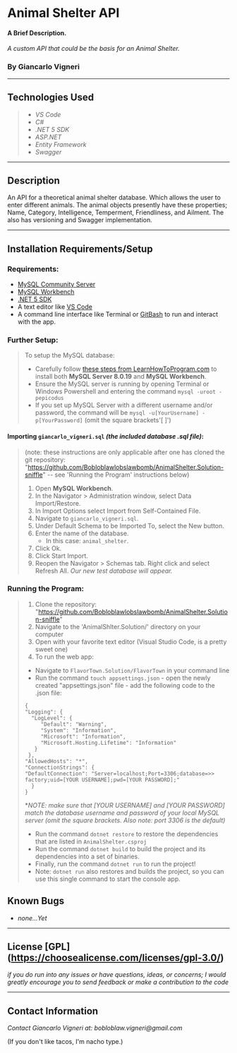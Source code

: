 # Animal Shelter API

#### A Brief Description.
_A custom API that could be the basis for an Animal Shelter._ 

### By Giancarlo Vigneri
---
## Technologies Used

>* _VS Code_
>* _C#_
>* _.NET 5 SDK_
>* _ASP.NET_
>* _Entity Framework_
>* _Swagger_

---
## Description 
An API for a theoretical animal shelter database. Which allows the user to enter different animals. The animal objects presently have these properties; Name, Category, Intelligence, Temperment, Friendliness, and Ailment. The also has versioning and Swagger implementation. 

---

## Installation Requirements/Setup

### Requirements:

- [MySQL Community Server](https://dev.mysql.com/downloads/file/?id=484914)
- [MySQL Workbench](https://dev.mysql.com/downloads/file/?id=484391)
- [.NET 5 SDK](https://dotnet.microsoft.com/download/dotnet/5.0)
- A text editor like [VS Code](https://code.visualstudio.com/)
- A command line interface like Terminal or [GitBash](https://gitforwindows.org/) to run and interact with the app.

### Further Setup:

> To setup the MySQL database:
>* Carefully follow [these steps from LearnHowToProgram.com](https://www.learnhowtoprogram.com/c-and-net/getting-started-with-c/installing-and-configuring-mysql) to install both __MySQL Server 8.0.19__ and __MySQL Workbench__.
>* Ensure the MySQL server is running by opening Terminal or Windows Powershell and entering the command `mysql -uroot -pepicodus`
>* If you set up MySQL Server with a different username and/or password, the command will be `mysql -u[YourUsername] -p[YourPassword]` (omit the square brackets'[ ]')

#### Importing `giancarlo_vigneri.sql` _(the included database .sql file)_:
> (note: these instructions are only applicable after one has cloned the git repository: "https://github.com/Bobloblawlobslawbomb/AnimalShelter.Solution-sniffle" -- see 'Running the Program' instructions below)
> 1) Open __MySQL Workbench__.
> 2) In the Navigator > Administration window, select Data Import/Restore.
> 3) In Import Options select Import from Self-Contained File.
> 4) Navigate to `giancarlo_vigneri.sql`.
> 5) Under Default Schema to be Imported To, select the New button.
> 6) Enter the name of the database.
>    - In this case: `animal_shelter`.
> 7) Click Ok.
> 8) Click Start Import.
> 9) Reopen the Navigator > Schemas tab. Right click and select Refresh All. _Our new test database will appear._

### Running the Program:
> 1) Clone the repository: "https://github.com/Bobloblawlobslawbomb/AnimalShelter.Solution-sniffle"
> 2) Navigate to the 'AnimalShlter.Solution/' directory on your computer
> 3) Open with your favorite text editor (Visual Studio Code, is a pretty sweet one)
> 4) To run the web app:
>   - Navigate to `FlavorTown.Solution/FlavorTown` in your command line
>   - Run the command `touch appsettings.json`
    - open the newly created "appsettings.json" file
    - add the following code to the .json file:
>   ```
> {
>   "Logging": {
>     "LogLevel": {
>        "Default": "Warning",
>        "System": "Information",
>        "Microsoft": "Information",
>        "Microsoft.Hosting.Lifetime": "Information"
>      }
>    },
> "AllowedHosts": "*",
> "ConnectionStrings": {
> "DefaultConnection": "Server=localhost;Port=3306;database=>> factory;uid=[YOUR USERNAME];pwd=[YOUR PASSWORD];"
>     }
> }
>    ```
   >*_NOTE: make sure that [YOUR USERNAME] and [YOUR PASSWORD] match the database username and password of your local MySQL server (omit the square brackets. Also note: port 3306 is the default)_
> - Run the command `dotnet restore` to restore the dependencies that are listed in `AnimalShelter.csproj`
>  - Run the command `dotnet build` to build the project and its dependencies into a set of binaries.
> - Finally, run the command `dotnet run` to run the project!
> - Note: `dotnet run` also restores and builds the project, so you can use this single command to start the console app.

## Known Bugs

* _none...Yet_

---

## License [GPL] (https://choosealicense.com/licenses/gpl-3.0/)
_if you do run into any issues or have questions, ideas, or concerns; I would greatly encourage you to send feedback or make a contribution to the code_

---

## Contact Information
_Contact Giancarlo Vigneri at: bobloblaw.vigneri@gmail.com_ 

(If you don't like tacos, I'm nacho type.)